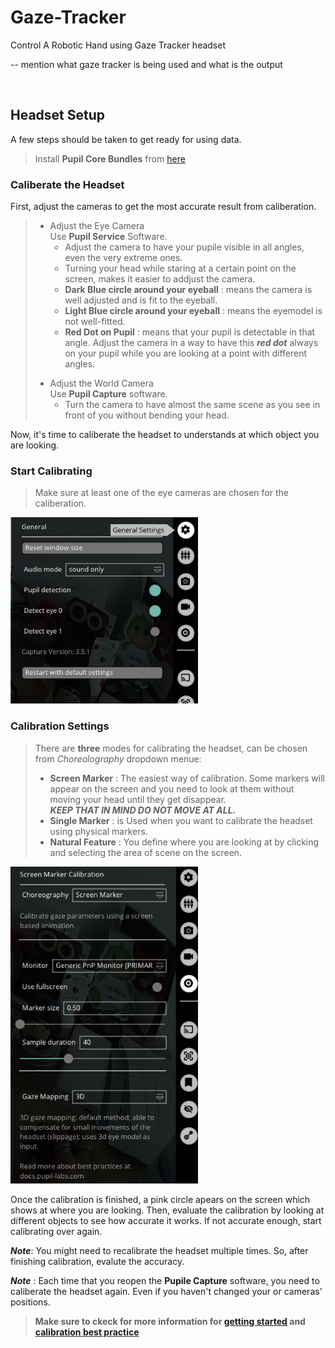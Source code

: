 # Gaze-Tracker
Control A Robotic Hand using Gaze Tracker headset

-- mention what gaze tracker is being used and what is the output

<br>

## Headset Setup
A few steps should be taken to get ready for using data.
> Install **Pupil Core Bundles** from [here](https://docs.pupil-labs.com/core/getting-started/)

### Caliberate the Headset
First, adjust the cameras to get the most accurate result from caliberation.
>
> + Adjust the Eye Camera \
> Use **Pupil Service** Software.
>    + Adjust the camera to have your pupile visible in all angles, even the very extreme ones.
>   + Turning your head while staring at a certain point on the screen, makes it easier to addjust the camera.
>   + **Dark Blue circle around your eyeball** : means the camera is well adjusted and is fit to the eyeball.
>   + **Light Blue circle around your eyeball** : means the eyemodel is not well-fitted.
>   + **Red Dot on Pupil** : means that your pupil is detectable in that angle. Adjust the camera in a way to have this ***red dot*** always on your pupil while you are looking at a point with different angles.
> > 
> + Adjust the World Camera\
> Use **Pupil Capture** software.
>   + Turn the camera to have almost the same scene as you see in front of you without bending your head.

Now, it's time to caliberate the headset to understands at which object you are looking.

### Start Calibrating
> Make sure at least one of the eye cameras are chosen for the caliberation.

<img width = "300" hight = "200" src="./pics/general_setting.png" >

### Calibration Settings
> There are **three** modes for calibrating the headset, can be chosen from *Choreolography* dropdown menue:
>   + **Screen Marker** : The easiest way of calibration. Some markers will appear on the screen and you need to look at them without moving your head until they get disappear.\
***KEEP THAT IN MIND DO NOT MOVE AT ALL.***
>   + **Single Marker** : is Used when you want to calibrate the headset using physical markers.
>   + **Natural Feature** : You define where you are looking at by clicking and selecting the area of scene on the screen. 
>


<img width = "300" hight = "200" src="./pics/calibration.png" >

Once the calibration is finished, a pink circle apears on the screen which shows at where you are looking.
Then, evaluate the calibration by looking at different objects to see how accurate it works. If not accurate enough, start calibrating over again. 

***Note***: You might need to recalibrate the headset multiple times. So, after finishing calibration, evalute the accuracy. 

***Note*** : Each time that you reopen the **Pupile Capture** software, you need to caliberate the headset again. Even if you haven't changed your or cameras' positions.

> **Make sure to ckeck for more information for [getting started](https://docs.pupil-labs.com/core/software/pupil-capture/) and [calibration best practice](https://docs.pupil-labs.com/core/best-practices/#synchronization)**